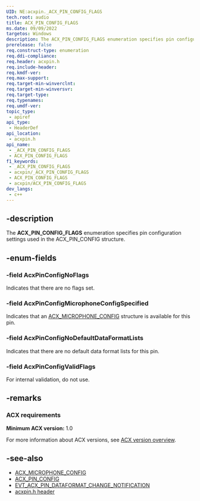```yaml
---
UID: NE:acxpin._ACX_PIN_CONFIG_FLAGS
tech.root: audio
title: ACX_PIN_CONFIG_FLAGS
ms.date: 09/09/2022
targetos: Windows
description: The ACX_PIN_CONFIG_FLAGS enumeration specifies pin configuration settings used in the ACX_PIN_CONFIG structure.
prerelease: false
req.construct-type: enumeration
req.ddi-compliance: 
req.header: acxpin.h
req.include-header: 
req.kmdf-ver: 
req.max-support: 
req.target-min-winverclnt: 
req.target-min-winversvr: 
req.target-type: 
req.typenames: 
req.umdf-ver: 
topic_type:
 - apiref
api_type:
 - HeaderDef
api_location:
 - acxpin.h
api_name:
 - _ACX_PIN_CONFIG_FLAGS
 - ACX_PIN_CONFIG_FLAGS
f1_keywords:
 - _ACX_PIN_CONFIG_FLAGS
 - acxpin/_ACX_PIN_CONFIG_FLAGS
 - ACX_PIN_CONFIG_FLAGS
 - acxpin/ACX_PIN_CONFIG_FLAGS
dev_langs:
 - c++
---
```


## -description

The **ACX_PIN_CONFIG_FLAGS** enumeration specifies pin configuration settings used in the ACX_PIN_CONFIG structure.

## -enum-fields

### -field AcxPinConfigNoFlags

Indicates that there are no flags set.

### -field AcxPinConfigMicrophoneConfigSpecified

Indicates that an [ACX_MICROPHONE_CONFIG](./ns-acxpin-acx_microphone_config.md) structure is available for this pin.

### -field AcxPinConfigNoDefaultDataFormatLists

Indicates that there are no default data format lists for this pin.

### -field AcxPinConfigValidFlags

For internal validation, do not use.

## -remarks

### ACX requirements

**Minimum ACX version:** 1.0

For more information about ACX versions, see [ACX version overview](/windows-hardware/drivers/audio/acx-version-overview).

## -see-also

- [ACX_MICROPHONE_CONFIG](./ns-acxpin-acx_microphone_config.md)
- [ACX_PIN_CONFIG](./ns-acxpin-acx_pin_config.md)
- [EVT_ACX_PIN_DATAFORMAT_CHANGE_NOTIFICATION](./nc-acxpin-evt_acx_pin_dataformat_change_notification.md)
- [acxpin.h header](./index.md)
